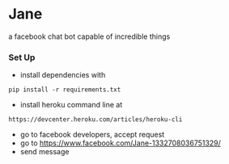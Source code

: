# Jane
a facebook chat bot capable of incredible things



### Set Up
* install dependencies with
```bashe
pip install -r requirements.txt
```
* install heroku command line at
```
https://devcenter.heroku.com/articles/heroku-cli
```
* go to facebook developers, accept request
* go to https://www.facebook.com/Jane-1332708036751329/
* send message